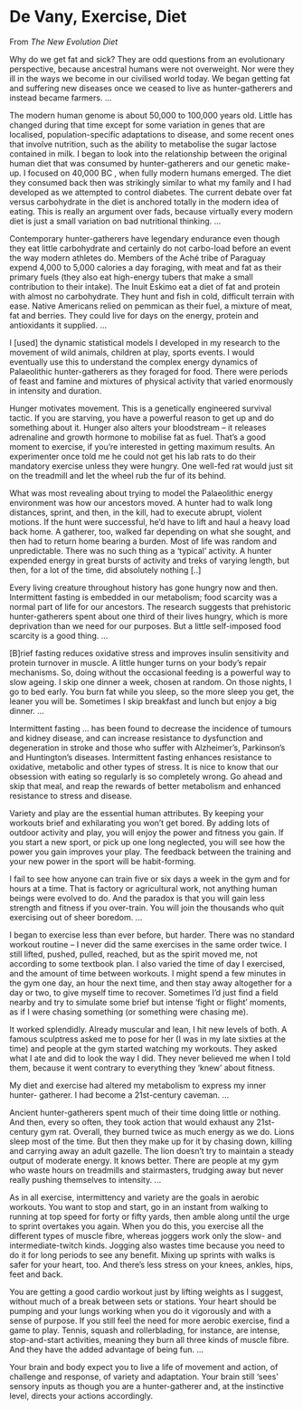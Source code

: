 # De Vany, Exercise, Diet

From *The New Evolution Diet*

Why do we get fat and sick? They are odd questions from an
evolutionary perspective, because ancestral humans were not
overweight.  Nor were they ill in the ways we become in our civilised
world today. We began getting fat and suffering new diseases once we
ceased to live as hunter-gatherers and instead became farmers. ...

The modern human genome is about 50,000 to 100,000 years old.  Little
has changed during that time except for some variation in genes that
are localised, population-specific adaptations to disease, and some
recent ones that involve nutrition, such as the ability to metabolise
the sugar lactose contained in milk.  I began to look into the
relationship between the original human diet that was consumed by
hunter-gatherers and our genetic make-up. I focused on 40,000 BC ,
when fully modern humans emerged.  The diet they consumed back then
was strikingly similar to what my family and I had developed as we
attempted to control diabetes.  The current debate over fat versus
carbohydrate in the diet is anchored totally in the modern idea of
eating.  This is really an argument over fads, because virtually every
modern diet is just a small variation on bad nutritional thinking. ...

<a name="fast"/>

Contemporary hunter-gatherers have legendary endurance even though
they eat little carbohydrate and certainly do not carbo-load before an
event the way modern athletes do. Members of the Aché tribe of
Paraguay expend 4,000 to 5,000 calories a day foraging, with meat and
fat as their primary fuels (they also eat high-energy tubers that make
a small contribution to their intake). The Inuit Eskimo eat a diet of
fat and protein with almost no carbohydrate. They hunt and fish in
cold, difficult terrain with ease. Native Americans relied on pemmican
as their fuel, a mixture of meat, fat and berries. They could live for
days on the energy, protein and antioxidants it supplied. ...

I [used] the dynamic statistical models I developed in my research to
the movement of wild animals, children at play, sports events.  I
would eventually use this to understand the complex energy dynamics of
Palaeolithic hunter-gatherers as they foraged for food.  There were
periods of feast and famine and mixtures of physical activity that
varied enormously in intensity and duration.

Hunger motivates movement. This is a genetically engineered survival
tactic. If you are starving, you have a powerful reason to get up and
do something about it. Hunger also alters your bloodstream – it
releases adrenaline and growth hormone to mobilise fat as fuel. That’s
a good moment to exercise, if you’re interested in getting maximum
results.  An experimenter once told me he could not get his lab rats
to do their mandatory exercise unless they were hungry.  One well-fed
rat would just sit on the treadmill and let the wheel rub the fur of
its behind.

What was most revealing about trying to model the Palaeolithic energy
environment was how our ancestors moved. A hunter had to walk long
distances, sprint, and then, in the kill, had to execute abrupt,
violent motions.  If the hunt were successful, he’d have to lift and
haul a heavy load back home. A gatherer, too, walked far depending on
what she sought, and then had to return home bearing a burden.  Most
of life was random and unpredictable.  There was no such thing as a
‘typical’ activity.  A hunter expended energy in great bursts of
activity and treks of varying length, but then, for a lot of the time,
did absolutely nothing [..]

Every living creature throughout history has gone hungry now and
then. Intermittent fasting is embedded in our metabolism; food
scarcity was a normal part of life for our ancestors. The research
suggests that prehistoric hunter-gatherers spent about one third of
their lives hungry, which is more deprivation than we need for our
purposes. But a little self-imposed food scarcity is a good thing. ...

[B]rief fasting reduces oxidative stress and improves insulin
sensitivity and protein turnover in muscle. A little hunger turns on
your body’s repair mechanisms. So, doing without the occasional
feeding is a powerful way to slow ageing. I skip one dinner a week,
chosen at random. On those nights, I go to bed early. You burn fat
while you sleep, so the more sleep you get, the leaner you will
be. Sometimes I skip breakfast and lunch but enjoy a big dinner. ...

Intermittent fasting ... has been found to decrease the incidence of
tumours and kidney disease, and can increase resistance to dysfunction
and degeneration in stroke and those who suffer with Alzheimer’s,
Parkinson’s and Huntington’s diseases.  Intermittent fasting enhances
resistance to oxidative, metabolic and other types of stress. It is
nice to know that our obsession with eating so regularly is so
completely wrong. Go ahead and skip that meal, and reap the rewards of
better metabolism and enhanced resistance to stress and disease.

<a name='jog'/>

Variety and play are the essential human attributes. By keeping your
workouts brief and exhilarating you won’t get bored. By adding lots of
outdoor activity and play, you will enjoy the power and fitness you
gain. If you start a new sport, or pick up one long neglected, you
will see how the power you gain improves your play.  The feedback
between the training and your new power in the sport will be
habit-forming.

I fail to see how anyone can train five or six days a week in the gym
and for hours at a time. That is factory or agricultural work, not
anything human beings were evolved to do. And the paradox is that you
will gain less strength and fitness if you over-train.  You will join
the thousands who quit exercising out of sheer boredom. ...

I began to exercise less than ever before, but harder. There was no
standard workout routine – I never did the same exercises in the same
order twice. I still lifted, pushed, pulled, reached, but as the
spirit moved me, not according to some textbook plan.  I also varied
the time of day I exercised, and the amount of time between
workouts. I might spend a few minutes in the gym one day, an hour the
next time, and then stay away altogether for a day or two, to give
myself time to recover. Sometimes I’d just find a field nearby and try
to simulate some brief but intense ‘fight or flight’ moments, as if I
were chasing something (or something were chasing me).

It worked splendidly. Already muscular and lean, I hit new levels of
both. A famous sculptress asked me to pose for her (I was in my late
sixties at the time) and people at the gym started watching my
workouts. They asked what I ate and did to look the way I did.  They
never believed me when I told them, because it went contrary to
everything they ‘knew’ about fitness.

My diet and exercise had altered my metabolism to express my inner
hunter- gatherer. I had become a 21st-century caveman. ...

Ancient hunter-gatherers spent much of their time doing little or
nothing. And then, every so often, they took action that would exhaust
any 21st-century gym rat.  Overall, they burned twice as much energy
as we do. Lions sleep most of the time. But then they make up for it
by chasing down, killing and carrying away an adult gazelle. The lion
doesn’t try to maintain a steady output of moderate energy. It knows
better.  There are people at my gym who waste hours on treadmills and
stairmasters, trudging away but never really pushing themselves to
intensity. ...

As in all exercise, intermittency and variety are the goals in aerobic
workouts. You want to stop and start, go in an instant from walking to
running at top speed for forty or fifty yards, then amble along until
the urge to sprint overtakes you again. When you do this, you exercise
all the different types of muscle fibre, whereas joggers work only the
slow- and intermediate-twitch kinds.  Jogging also wastes time because
you need to do it for long periods to see any benefit. Mixing up
sprints with walks is safer for your heart, too. And there’s less
stress on your knees, ankles, hips, feet and back.

You are getting a good cardio workout just by lifting weights as I
suggest, without much of a break between sets or stations.  Your heart
should be pumping and your lungs working when you do it vigorously and
with a sense of purpose. If you still feel the need for more aerobic
exercise, find a game to play.  Tennis, squash and rollerblading, for
instance, are intense, stop-and-start activities, meaning they burn
all three kinds of muscle fibre. And they have the added advantage of
being fun. ...

Your brain and body expect you to live a life of movement and action,
of challenge and response, of variety and adaptation. Your brain still
‘sees’ sensory inputs as though you are a hunter-gatherer and, at the
instinctive level, directs your actions accordingly.

